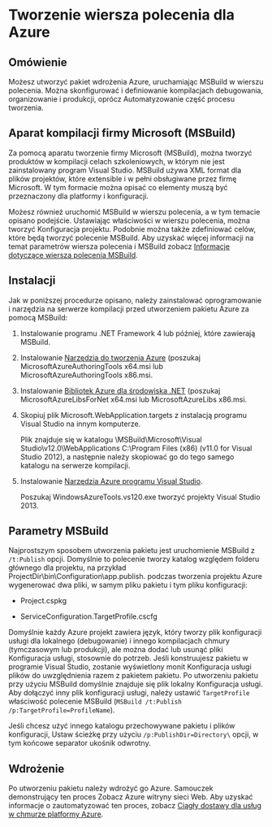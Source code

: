 <properties
   pageTitle="Tworzenie wiersza polecenia dla Azure | Microsoft Azure"
   description="Tworzenie wiersza polecenia dla Azure"
   services="visual-studio-online"
   documentationCenter="na"
   authors="TomArcher"
   manager="douge"
   editor="" />
<tags
   ms.service="multiple"
   ms.devlang="multiple"
   ms.topic="article"
   ms.tgt_pltfrm="na"
   ms.workload="na"
   ms.date="08/15/2016"
   ms.author="tarcher" />

# <a name="command-line-build-for-azure"></a>Tworzenie wiersza polecenia dla Azure

## <a name="overview"></a>Omówienie

Możesz utworzyć pakiet wdrożenia Azure, uruchamiając MSBuild w wierszu polecenia. Można skonfigurować i definiowanie kompilacjach debugowania, organizowanie i produkcji, oprócz Automatyzowanie część procesu tworzenia.


## <a name="microsoft-build-engine-msbuild"></a>Aparat kompilacji firmy Microsoft (MSBuild)

Za pomocą aparatu tworzenie firmy Microsoft (MSBuild), można tworzyć produktów w kompilacji celach szkoleniowych, w którym nie jest zainstalowany program Visual Studio. MSBuild używa XML format dla plików projektów, które extensible i w pełni obsługiwane przez firmę Microsoft. W tym formacie można opisać co elementy muszą być przeznaczony dla platformy i konfiguracji.

Możesz również uruchomić MSBuild w wierszu polecenia, a w tym temacie opisano podejście. Ustawiając właściwości w wierszu polecenia, można tworzyć Konfiguracja projektu. Podobnie można także zdefiniować celów, które będą tworzyć polecenie MSBuild. Aby uzyskać więcej informacji na temat parametrów wiersza polecenia i MSBuild zobacz [Informacje dotyczące wiersza polecenia MSBuild](https://msdn.microsoft.com/library/ms164311.aspx).

## <a name="installation"></a>Instalacji

Jak w poniższej procedurze opisano, należy zainstalować oprogramowanie i narzędzia na serwerze kompilacji przed utworzeniem pakietu Azure za pomocą MSBuild:

1. Instalowanie programu .NET Framework 4 lub później, które zawierają MSBuild.

1. Instalowanie [Narzędzia do tworzenia Azure](http://go.microsoft.com/fwlink/?LinkId=394615) (poszukaj MicrosoftAzureAuthoringTools x64.msi lub MicrosoftAzureAuthoringTools x86.msi.

1. Instalowanie [Bibliotek Azure dla środowiska .NET](http://go.microsoft.com/fwlink/?LinkId=394616) (poszukaj MicrosoftAzureLibsForNet x64.msi lub MicrosoftAzureLibs x86.msi.

1. Skopiuj plik Microsoft.WebApplication.targets z instalacją programu Visual Studio na innym komputerze.

    Plik znajduje się w katalogu \MSBuild\Microsoft\Visual Studio\v12.0\WebApplications C:\Program Files (x86) (v11.0 for Visual Studio 2012), a następnie należy skopiować go do tego samego katalogu na serwerze kompilacji.

1. Instalowanie [Narzędzia Azure programu Visual Studio](http://go.microsoft.com/fwlink/?LinkId=394616).

    Poszukaj WindowsAzureTools.vs120.exe tworzyć projekty Visual Studio 2013.

## <a name="msbuild-parameters"></a>Parametry MSBuild

Najprostszym sposobem utworzenia pakietu jest uruchomienie MSBuild z `/t:Publish` opcji. Domyślnie to polecenie tworzy katalog względem folderu głównego dla projektu, na przykład ProjectDir\bin\Configuration\app.publish\. podczas tworzenia projektu Azure wygenerować dwa pliki, w samym pliku pakietu i tym pliku konfiguracji:

- Project.cspkg

- ServiceConfiguration.TargetProfile.cscfg

Domyślnie każdy Azure projekt zawiera język, który tworzy plik konfiguracji usługi dla lokalnego (debugowanie) i innego kompilacjach chmury (tymczasowym lub produkcji), ale można dodać lub usunąć pliki Konfiguracja usługi, stosownie do potrzeb. Jeśli konstruujesz pakietu w programie Visual Studio, zostanie wyświetlony monit Konfiguracja usługi plików do uwzględnienia razem z pakietem pakietu. Po utworzeniu pakietu przy użyciu MSBuild domyślnie znajduje się plik lokalny Konfiguracja usługi. Aby dołączyć inny plik konfiguracji usługi, należy ustawić `TargetProfile` właściwość polecenie MSBuild (`MSBuild /t:Publish /p:TargetProfile=ProfileName`).

Jeśli chcesz użyć innego katalogu przechowywane pakietu i plików konfiguracji, Ustaw ścieżkę przy użyciu `/p:PublishDir=Directory\` opcji, w tym końcowe separator ukośnik odwrotny.

## <a name="deployment"></a>Wdrożenie

Po utworzeniu pakietu należy wdrożyć go Azure. Samouczek demonstrujący ten proces Zobacz Azure witryny sieci Web. Aby uzyskać informacje o zautomatyzować ten proces, zobacz [Ciągły dostawy dla usług w chmurze platformy Azure](./cloud-services/cloud-services-dotnet-continuous-delivery.md).
